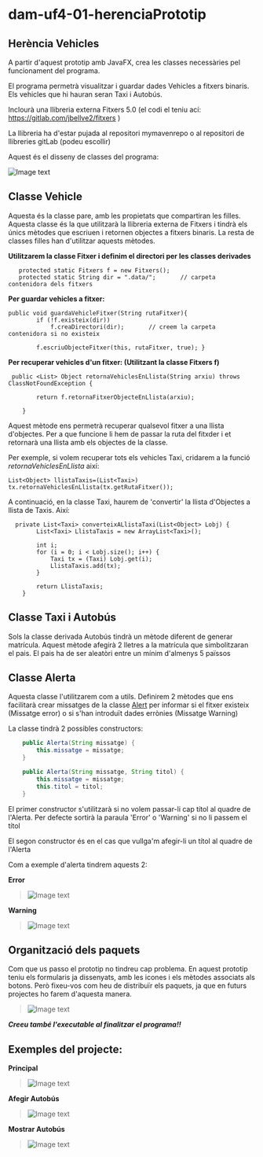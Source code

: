# dam-uf4-01-herenciaPrototip



## Herència Vehicles

A partir d'aquest prototip amb JavaFX, crea les classes necessàries pel funcionament del programa.

El programa permetrà visualitzar i guardar dades Vehicles a fitxers binaris. Els vehicles que hi hauran seran Taxi i Autobús.

Inclourà una llibreria externa Fitxers 5.0 (el codi el teniu ací: https://gitlab.com/jbellve2/fitxers )

La llibreria ha d'estar pujada al repositori mymavenrepo o al repositori de llibreries gitLab (podeu escollir)

Aquest és el disseny de classes del programa:


![Image text](https://gitlab.com/jbellve2/dam-uf4-01herenciaprototip/-/raw/master/imatges/herenciaVehicles.png)




## Classe Vehicle

Aquesta és la classe pare, amb les propietats que compartiran les filles. 
Aquesta classe és la que utilitzarà la llibreria externa de Fitxers i tindrà els únics mètodes que escriuen i retornen objectes a fitxers binaris. La resta de classes filles han d'utilitzar aquests mètodes.

**Utilitzarem la classe Fitxer i definim el directori per les classes derivades**

```
   protected static Fitxers f = new Fitxers();
   protected static String dir = ".data/";       // carpeta contenidora dels fitxers

```


**Per guardar vehicles a fitxer:**
```
public void guardaVehicleFitxer(String rutaFitxer){ 
        if (!f.existeix(dir))
            f.creaDirectori(dir);       // creem la carpeta contenidora si no existeix

        f.escriuObjecteFitxer(this, rutaFitxer, true); } 

```



**Per recuperar vehicles d'un fitxer: (Utilitzant la classe Fitxers f)**
```
 public <List> Object retornaVehiclesEnLlista(String arxiu) throws ClassNotFoundException {

        return f.retornaFitxerObjecteEnLlista(arxiu);

    }

```

Aquest mètode ens permetrà recuperar qualsevol fitxer a una llista d'objectes.
Per a que funcione li hem de passar la ruta del fitxder i et retornarà una llista amb els objectes de la classe.

Per exemple, si volem recuperar tots els vehicles Taxi, cridarem a la funció _retornaVehiclesEnLlista_ així:
```
List<Object> llistaTaxis=(List<Taxi>) tx.retornaVehiclesEnLlista(tx.getRutaFitxer());

```

A continuació, en la classe Taxi, haurem de 'convertir' la llista d'Objectes a llista de Taxis. Així:

```
  private List<Taxi> converteixALlistaTaxi(List<Object> Lobj) {
        List<Taxi> LlistaTaxis = new ArrayList<Taxi>();

        int i;
        for (i = 0; i < Lobj.size(); i++) {
            Taxi tx = (Taxi) Lobj.get(i);
            LlistaTaxis.add(tx);
        }

        return LlistaTaxis;
    }
```


## Classe Taxi i Autobús

Sols la classe derivada Autobús tindrà un mètode diferent de generar matrícula. Aquest mètode afegirà 2 lletres a la matrícula que simbolitzaran el pais. El pais ha de ser aleatòri entre un mínim d'almenys 5 païssos


## Classe Alerta

Aquesta classe l'utilitzarem com a utils. Definirem 2 mètodes que ens facilitarà crear missatges de la classe [Alert](https://openjfx.io/javadoc/11/javafx.controls/javafx/scene/control/Alert.html) per informar si el fitxer existeix (Missatge error) o si s'han introduït dades errònies (Missatge Warning)

La classe tindrà 2 possibles constructors:

```java
    public Alerta(String missatge) {
        this.missatge = missatge;
    }

    public Alerta(String missatge, String titol) {
        this.missatge = missatge;
        this.titol = titol;
    }


```
El primer constructor s'utilitzarà si no volem passar-li cap títol al quadre de l'Alerta. Per defecte sortirà la paraula 'Error' o 'Warning' si no li passem el títol

El segon constructor és en el cas que vullga'm afegir-li un títol al quadre de l'Alerta

Com a exemple d'alerta tindrem aquests 2:

**Error**

> ![Image text](https://gitlab.com/jbellve2/dam-uf4-01herenciaprototip/-/raw/master/imatges/alertaError.png)


**Warning**

> ![Image text](https://gitlab.com/jbellve2/dam-uf4-01herenciaprototip/-/raw/master/imatges/alertaWarning.png)



## Organització dels paquets

Com que us passo el prototip no tindreu cap problema. En aquest prototip teniu els formularis ja dissenyats, amb les icones i els mètodes associats als botons. Però fixeu-vos com heu de distribuïr els paquets, ja que en futurs projectes ho farem d'aquesta manera.


> ![Image text](https://gitlab.com/jbellve2/dam-uf4-01herenciaprototip/-/raw/master/imatges/organitzPaquets.png)


**_Creeu també l'executable al finalitzar el programa!!_**


## Exemples del projecte:

**Principal**

> ![Image text](https://gitlab.com/jbellve2/dam-uf4-01herenciaprototip/-/raw/master/imatges/vehiclesPrincipal.png)

**Afegir Autobús**

> ![Image text](https://gitlab.com/jbellve2/dam-uf4-01herenciaprototip/-/raw/master/imatges/AfegirAutobus.png)
> 



**Mostrar Autobús**

> ![Image text](https://gitlab.com/jbellve2/dam-uf4-01herenciaprototip/-/raw/master/imatges/llistatAutobusos.png)
